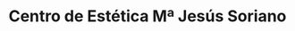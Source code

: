 ---
title: "Centro de Estética Mª Jesús Soriano"
url: /toledo/centro-de-estetica-ma-jesus-soriano/
shop: peluquería
---